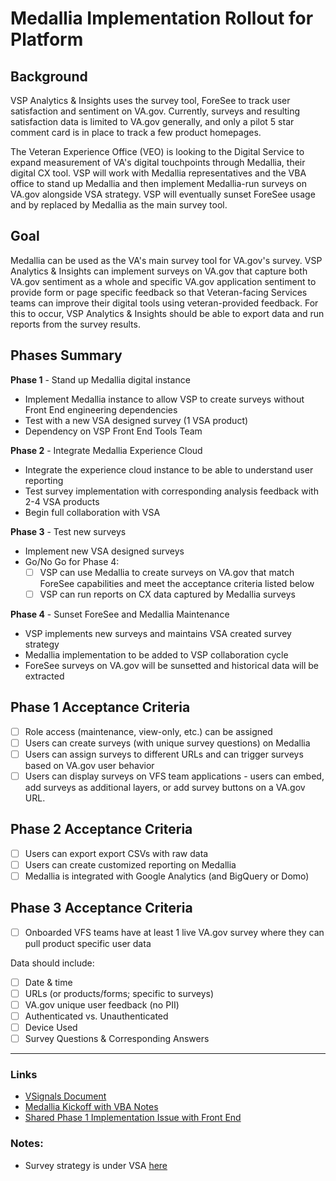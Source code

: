 # Medallia Implementation Rollout for Platform

## Background
VSP Analytics & Insights uses the survey tool, ForeSee to track user satisfaction and sentiment on VA.gov. Currently, surveys and resulting satisfaction data is limited to VA.gov generally, and only a pilot 5 star comment card is in place to track a few product homepages.

The Veteran Experience Office (VEO) is looking to the Digital Service to expand measurement of VA's digital touchpoints through Medallia, their digital CX tool. VSP will work with Medallia representatives and the VBA office to stand up Medallia and then implement Medallia-run surveys on VA.gov alongside VSA strategy. VSP will eventually sunset ForeSee usage and by replaced by Medallia as the main survey tool.

## Goal
Medallia can be used as the VA's main survey tool for VA.gov's survey. VSP Analytics & Insights can implement surveys on VA.gov that capture both VA.gov sentiment as a whole and specific VA.gov application sentiment to provide form or page specific feedback so that Veteran-facing Services teams can improve their digital tools using veteran-provided feedback. For this to occur, VSP Analytics & Insights should be able to export data and run reports from the survey results.

## Phases Summary
**Phase 1** - Stand up Medallia digital instance
- Implement Medallia instance to allow VSP to create surveys without Front End engineering dependencies
- Test with a new VSA designed survey (1 VSA product)
- Dependency on VSP Front End Tools Team

**Phase 2** - Integrate Medallia Experience Cloud
- Integrate the experience cloud instance to be able to understand user reporting
- Test survey implementation with corresponding analysis feedback with 2-4 VSA products
- Begin full collaboration with VSA

**Phase 3** - Test new surveys
- Implement new VSA designed surveys
- Go/No Go for Phase 4:
    - [ ] VSP can use Medallia to create surveys on VA.gov that match ForeSee capabilities and meet the acceptance criteria listed below
    - [ ] VSP can run reports on CX data captured by Medallia surveys

**Phase 4** - Sunset ForeSee and Medallia Maintenance
- VSP implements new surveys and maintains VSA created survey strategy
- Medallia implementation to be added to VSP collaboration cycle
- ForeSee surveys on VA.gov will be sunsetted and historical data will be extracted

## Phase 1 Acceptance Criteria
- [ ] Role access (maintenance, view-only, etc.) can be assigned
- [ ] Users can create surveys (with unique survey questions) on Medallia
- [ ] Users can assign surveys to different URLs and can trigger surveys based on VA.gov user behavior
- [ ] Users can display surveys on VFS team applications - users can embed, add surveys as additional layers, or add survey buttons on a VA.gov URL.

## Phase 2 Acceptance Criteria
- [ ] Users can export export CSVs with raw data
- [ ] Users can create customized reporting on Medallia
- [ ] Medallia is integrated with Google Analytics (and BigQuery or Domo)

## Phase 3 Acceptance Criteria
- [ ] Onboarded VFS teams have at least 1 live VA.gov survey where they can pull product specific user data

Data should include:
- [ ] Date & time
- [ ] URLs (or products/forms; specific to surveys)
- [ ] VA.gov unique user feedback (no PII)
- [ ] Authenticated vs. Unauthenticated
- [ ] Device Used
- [ ] Survey Questions & Corresponding Answers

---

### Links
- [VSignals Document](https://github.com/department-of-veterans-affairs/va.gov-team/blob/master/teams/vsp/teams/insights-analytics/analytics-tools/vsignals.md)
- [Medallia Kickoff with VBA Notes](https://github.com/department-of-veterans-affairs/va.gov-team/issues/4649#issuecomment-576377268)
- [Shared Phase 1 Implementation Issue with Front End](https://github.com/department-of-veterans-affairs/va.gov-team/blob/master/teams/vsp/teams/insights-analytics/analytics-tools/vsignals.md)

### Notes:
- Survey strategy is under VSA [here](https://docs.google.com/document/d/1KCvHwlIaoEzpg9xjUsGu1raEORXh1jJKyWULi7jZMUw/edit)
